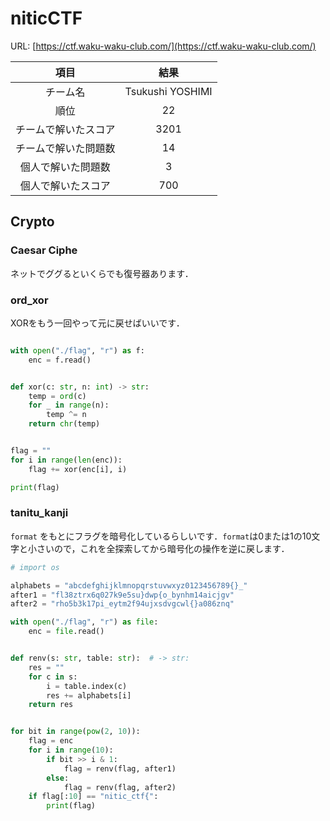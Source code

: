 # niticCTF

URL: [https://ctf.waku-waku-club.com/](https://ctf.waku-waku-club.com/)

|         項目         |       結果       |
| :------------------: | :--------------: |
|       チーム名       | Tsukushi YOSHIMI |
|         順位         |        22         |
| チームで解いたスコア |       3201       |
| チームで解いた問題数 |        14        |
|  個人で解いた問題数  |        3         |
|  個人で解いたスコア  |       700       |

## Crypto

### Caesar Ciphe

ネットでググるといくらでも復号器あります．

### ord_xor

XORをもう一回やって元に戻せばいいです．

```py

with open("./flag", "r") as f:
    enc = f.read()


def xor(c: str, n: int) -> str:
    temp = ord(c)
    for _ in range(n):
        temp ^= n
    return chr(temp)


flag = ""
for i in range(len(enc)):
    flag += xor(enc[i], i)

print(flag)
```

### tanitu_kanji

`format` をもとにフラグを暗号化しているらしいです．`format`は0または1の10文字と小さいので，これを全探索してから暗号化の操作を逆に戻します．

```py
# import os

alphabets = "abcdefghijklmnopqrstuvwxyz0123456789{}_"
after1 = "fl38ztrx6q027k9e5su}dwp{o_bynhm14aicjgv"
after2 = "rho5b3k17pi_eytm2f94ujxsdvgcwl{}a086znq"

with open("./flag", "r") as file:
    enc = file.read()


def renv(s: str, table: str):  # -> str:
    res = ""
    for c in s:
        i = table.index(c)
        res += alphabets[i]
    return res


for bit in range(pow(2, 10)):
    flag = enc
    for i in range(10):
        if bit >> i & 1:
            flag = renv(flag, after1)
        else:
            flag = renv(flag, after2)
    if flag[:10] == "nitic_ctf{":
        print(flag)

```